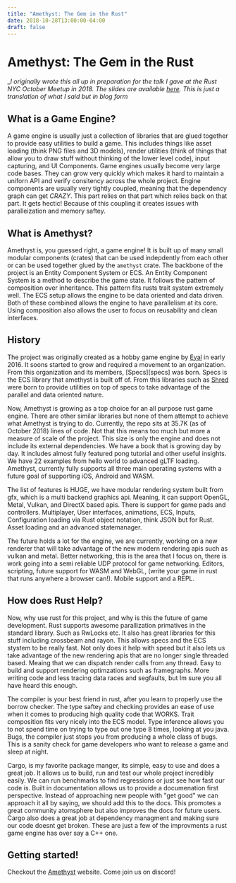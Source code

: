 ```yaml
---
title: "Amethyst: The Gem in the Rust"
date: 2018-10-28T13:00:00-04:00
draft: false
---
```


# Amethyst: The Gem in the Rust

__I originally wrote this all up in preparation for the talk I gave at the Rust NYC October Meetup in 2018. The slides are available 
[here][slides]. This is just a translation of what I said but in blog form_

[slides]: https://www.slideshare.net/LucioFranco/amethyst-the-gem-in-the-rust-120999299

## What is a Game Engine?

A game engine is usually just a collection of libraries that are glued together to provide easy utilities to build a game. This includes things like asset loading (think PNG files and 3D models), render utilities (think of things that allow you to draw stuff without thinking of the lower level code), input capturing, and UI Components. Game engines usually become very large code bases. They can grow very quickly which makes it hard to maintain a uniforn API and verify consitency across the whole project. Engine components are usually very tightly coupled, meaning that the dependency graph can get _CRAZY_. This part relies on that part which relies back on that part. It gets hectic! Because of this coupling it creates issues with paralleization and memory saftey.

## What is Amethyst?

Amethyst is, you guessed right, a game engine! It is built up of many small modular components (crates) that can be used indepdently from each other or can be used together glued by the `amethyst` crate. The backbone of the project is an Entity Component System or ECS. An Entity Component System is a method to describe the game state. It follows the pattern of composition over inheritance. This pattern fits rusts trait system extremely well. The ECS setup allows the engine to be data oriented and data driven. Both of these combined allows the engine to have parallelism at its core. Using composition also allows the user to focus on reusability and clean interfaces.

## History

The project was originally created as a hobby game engine by [Eyal][eyal] in early 2016. It soons started to grow and required a movement to an organization. From this organization and its members, [Specs][specs] was born. Specs is the ECS library that amethyst is built off of. From this libraries such as [Shred][shred] were born to provide utilities on top of specs to take advantage of the parallel and data oriented nature.

Now, Amethyst is growing as a top choice for an all purpose rust game engine. There are other similar libraries but none of them attempt to achieve what Amethyst is trying to do. Currently, the repo sits at 35.7K (as of October 2018) lines of code. Not that this means too much but more a measure of scale of the project. This size is only the engine and does not include its external dependencies. We have a book that is growing day by day. It includes almost fully featured pong tutorial and other useful insights. We have 22 examples from hello world to advanced gLTF loading. Amethyst, currently fully supports all three main operating systems with a future goal of supporting iOS, Android and WASM.

The list of features is HUGE, we have modular rendering system built from gfx, which is a multi backend graphics api. Meaning, it can support OpenGL, Metal, Vulkan, and DirectX based apis. There is support for game pads and controllers. Multiplayer, User interfaces, animations, ECS, Inputs, Configuration loading via Rust object notation, think JSON but for Rust. Asset loading and an advanced statemanager.

The future holds a lot for the engine, we are currently, working on a new renderer that will take advantage of the new modern rendering apis such as vulkan and metal. Better networking, this is the area that I focus on, there is work going into a semi reliable UDP protocol for game networking. Editors, scripting, future support for WASM and WebGL, (write your game in rust that runs anywhere a browser can!). Mobile support and a REPL.

## How does Rust Help?

Now, why use rust for this project, and why is this the future of game development. Rust supports awesome parallization primatives in the standard library. Such as RwLocks etc. It also has great libraries for this stuff including crossbeam and rayon. This allows specs and the ECS stystem to be really fast. Not only does it help with speed but it also lets us take advantage of the new rendering apis that are no longer single threaded based. Meaing that we can dispatch render calls from any thread. Easy to build and support rendering optimzations such as framegraphs. More writing code and less tracing data races and segfaults, but Im sure you all have heard this enough.

The compiler is your best friend in rust, after you learn to properly use the borrow checker. The type saftey and checking provides an ease of use when it comes to producing high quality code that WORKS. Trait composition fits very nicely into the ECS model. Type inference allows you to not spend time on trying to type out one type 8 times, looking at you java. Bugs, the compiler just stops you from producing a whole class of bugs. This is a sanity check for game developers who want to release a game and sleep at night.

Cargo, is my favorite package manger, its simple, easy to use and does a great job. It allows us to build, run and test our whole project incredibly easily. We can run benchmarks to find regressions or just see how fast our code is. Built in documentation allows us to provide a documenation first perspective. Instead of approaching new people with "get good" we can approach it all by saying, we should add this to the docs. This promotes a great community atomsphere but also improves the docs for future users. Cargo also does a great job at dependency managment and making sure our code doesnt get broken. These are just a few of the improvments a rust game engine has over say a C++ one.

## Getting started!

Checkout the [Amethyst][amethyst] website. Come join us on discord! 

[eyal]: https://github.com/ebkalderon
[soecs]: https://github.com/slide-rs/specs
[shred]: https://github.com/slide-rs/shred
[amethyst]: https://amethyst.rs
